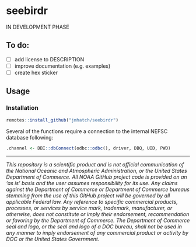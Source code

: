 # seebirdr
IN DEVELOPMENT PHASE

## To do:
- [ ] add license to DESCRIPTION
- [ ] improve documentation (e.g. examples)
- [ ] create hex sticker

## Usage

### Installation

```R
remotes::install_github("jmhatch/seebirdr")
```

Several of the functions require a connection to the internal NEFSC database following:

```R
.channel <- DBI::dbConnect(odbc::odbc(), driver, DBQ, UID, PWD)
```

***
_This repository is a scientific product and is not official communication of the National Oceanic and Atmospheric Administration, or the United States Department of Commerce. All NOAA GitHub project code is provided on an ‘as is’ basis and the user assumes responsibility for its use. Any claims against the Department of Commerce or Department of Commerce bureaus stemming from the use of this GitHub project will be governed by all applicable Federal law. Any reference to specific commercial products, processes, or services by service mark, trademark, manufacturer, or otherwise, does not constitute or imply their endorsement, recommendation or favoring by the Department of Commerce. The Department of Commerce seal and logo, or the seal and logo of a DOC bureau, shall not be used in any manner to imply endorsement of any commercial product or activity by DOC or the United States Government._
